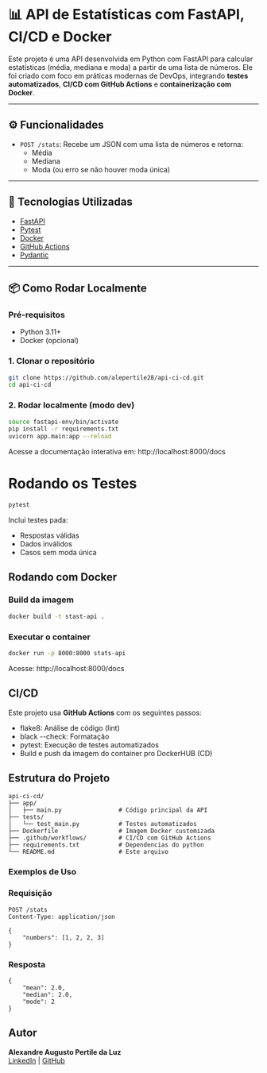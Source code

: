 # 📊 API de Estatísticas com FastAPI, CI/CD e Docker

Este projeto é uma API desenvolvida em Python com FastAPI para calcular estatísticas (média, mediana e moda) a partir de uma lista de números. Ele foi criado com foco em práticas modernas de DevOps, integrando **testes automatizados**, **CI/CD com GitHub Actions** e **containerização com Docker**.

---

## ⚙️ Funcionalidades

- `POST /stats`: Recebe um JSON com uma lista de números e retorna:
  - Média
  - Mediana
  - Moda (ou erro se não houver moda única)

---

## 🚀 Tecnologias Utilizadas

- [FastAPI](https://fastapi.tiangolo.com/)
- [Pytest](https://docs.pytest.org/)
- [Docker](https://www.docker.com/)
- [GitHub Actions](https://github.com/features/actions)
- [Pydantic](https://docs.pydantic.dev/)

---

## 📦 Como Rodar Localmente

### Pré-requisitos
- Python 3.11+
- Docker (opcional)

### 1. Clonar o repositório
```bash
git clone https://github.com/alepertile28/api-ci-cd.git
cd api-ci-cd

```

### 2. Rodar localmente (modo dev)
```bash
source fastapi-env/bin/activate
pip install -r requirements.txt
uvicorn app.main:app --reload
```
Acesse a documentação interativa em: http://localhost:8000/docs

# Rodando os Testes

```bash
pytest
```
Inclui testes pada:
* Respostas válidas
* Dados inválidos
* Casos sem moda única

## Rodando com Docker

### Build da imagem
```bash
docker build -t stast-api .
```

### Executar o container
```bash
docker run -p 8000:8000 stats-api
```
Acesse: http://localhost:8000/docs

## CI/CD

Este projeto usa **GitHub Actions** com os seguintes passos:
* flake8: Análise de código (lint)
* black --check: Formatação
* pytest: Execução de testes automatizados
* Build e push da imagem do container pro DockerHUB (CD)

##  Estrutura do Projeto

```plaintext
api-ci-cd/                     
├── app/
│   ├── main.py                # Código principal da API
├── tests/                     
│   └── test_main.py           # Testes automatizados
├── Dockerfile                 # Imagem Docker customizada 
├── .github/workflows/         # CI/CD com GitHub Actions
├── requirements.txt           # Dependencias do python
└── README.md                  # Este arquivo
```

### Exemplos de Uso

### Requisição
```http
POST /stats
Content-Type: application/json

{
    "numbers": [1, 2, 2, 3]
}
```
### Resposta
```http
{
    "mean": 2.0,
    "median": 2.0,
    "mode": 2
}
```
##  Autor

**Alexandre Augusto Pertile da Luz**  
[LinkedIn](https://www.linkedin.com/in/alexandre-pertile-36a350102) | [GitHub](https://github.com/alepertile28)
